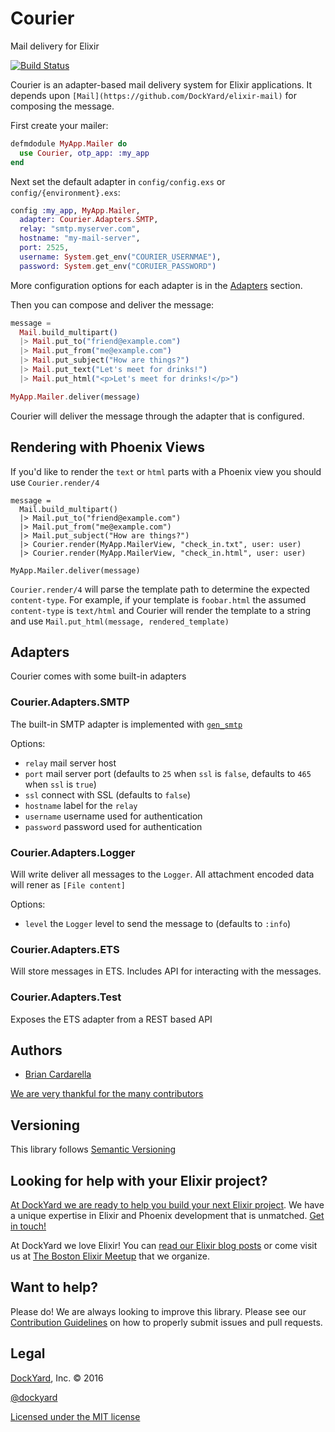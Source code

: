 # Courier

Mail delivery for Elixir

[![Build Status](https://secure.travis-ci.org/DockYard/courier.svg?branch=master)](http://travis-ci.org/DockYard/courier)

Courier is an adapter-based mail delivery system for Elixir applications. It depends upon `[Mail](https://github.com/DockYard/elixir-mail)`
for composing the message.

First create your mailer:

```elixir
defmdodule MyApp.Mailer do
  use Courier, otp_app: :my_app
end
```

Next set the default adapter in `config/config.exs` or `config/{environment}.exs`:

```elixir
config :my_app, MyApp.Mailer,
  adapter: Courier.Adapters.SMTP,
  relay: "smtp.myserver.com",
  hostname: "my-mail-server",
  port: 2525,
  username: System.get_env("COURIER_USERNMAE"),
  password: System.get_env("CORUIER_PASSWORD")
```

More configuration options for each adapter is in the [Adapters](#Adapter) section.

Then you can compose and deliver the message:

```elixir
message =
  Mail.build_multipart()
  |> Mail.put_to("friend@example.com")
  |> Mail.put_from("me@example.com")
  |> Mail.put_subject("How are things?")
  |> Mail.put_text("Let's meet for drinks!")
  |> Mail.put_html("<p>Let's meet for drinks!</p>")

MyApp.Mailer.deliver(message)
```

Courier will deliver the message through the adapter that is configured.

## Rendering with Phoenix Views

If you'd like to render the `text` or `html` parts with a Phoenix view
you should use `Courier.render/4`

```
message =
  Mail.build_multipart()
  |> Mail.put_to("friend@example.com")
  |> Mail.put_from("me@example.com")
  |> Mail.put_subject("How are things?")
  |> Courier.render(MyApp.MailerView, "check_in.txt", user: user)
  |> Courier.render(MyApp.MailerView, "check_in.html", user: user)

MyApp.Mailer.deliver(message)
```

`Courier.render/4` will parse the template path to determine the
expected `content-type`. For example, if your template is `foobar.html`
the assumed `content-type` is `text/html` and Courier will render the
template to a string and use `Mail.put_html(message, rendered_template)`

## Adapters

Courier comes with some built-in adapters

### Courier.Adapters.SMTP

The built-in SMTP adapter is implemented with [`gen_smtp`](https://github.com/Vagabond/gen_smtp)

Options:

- `relay` mail server host
- `port` mail server port (defaults to `25` when `ssl` is `false`, defaults to `465` when `ssl` is `true`)
- `ssl` connect with SSL (defaults to `false`)
- `hostname` label for the `relay`
- `username` username used for authentication
- `password` password used for authentication

### Courier.Adapters.Logger

Will write deliver all messages to the `Logger`. All attachment encoded data will 
rener as `[File content]`

Options:
- `level` the `Logger` level to send the message to (defaults to `:info`)

### Courier.Adapters.ETS

Will store messages in ETS. Includes API for interacting with the messages.

### Courier.Adapters.Test

Exposes the ETS adapter from a REST based API

## Authors ##

* [Brian Cardarella](http://twitter.com/bcardarella)

[We are very thankful for the many contributors](https://github.com/dockyard/courier/graphs/contributors)

## Versioning ##

This library follows [Semantic Versioning](http://semver.org)

## Looking for help with your Elixir project? ##

[At DockYard we are ready to help you build your next Elixir project](https://dockyard.com/phoenix-consulting). We have a unique expertise 
in Elixir and Phoenix development that is unmatched. [Get in touch!](https://dockyard.com/contact/hire-us)

At DockYard we love Elixir! You can [read our Elixir blog posts](https://dockyard.com/blog/categories/elixir)
or come visit us at [The Boston Elixir Meetup](http://www.meetup.com/Boston-Elixir/) that we organize.

## Want to help? ##

Please do! We are always looking to improve this library. Please see our
[Contribution Guidelines](https://github.com/dockyard/courier/blob/master/CONTRIBUTING.md)
on how to properly submit issues and pull requests.

## Legal ##

[DockYard](http://dockyard.com/), Inc. &copy; 2016

[@dockyard](http://twitter.com/dockyard)

[Licensed under the MIT license](http://www.opensource.org/licenses/mit-license.php)


